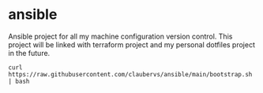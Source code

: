 # ansible
Ansible project for all my machine configuration version control. This project will be linked with terraform project and my personal dotfiles project in the future.

`curl https://raw.githubusercontent.com/claubervs/ansible/main/bootstrap.sh | bash`
